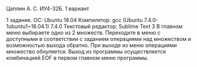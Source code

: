 
Цаплин А. С. ИУ4-32Б. 1 вариант

1 задание.
	ОС: Ubuntu 18.04
	Компилятор: gcc (Ubuntu 7.4.0-1ubuntu1~18.04.1) 7.4.0
	Текстовый редактор: Sublime Text 3
	В главном меню выбираете одно из 2 множеств. Переходите в меню с доступными в соответствии с заданием операциями над множеством и возможностью выхода обратно. При выходе из меню операциями множество обнуляется. Выход из программы осуществляется комбинацией EOF в первом главном меню программы. 
